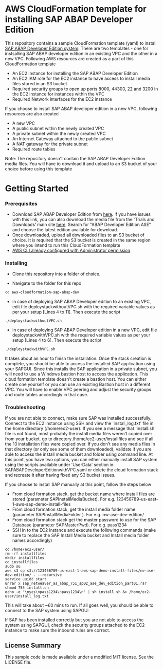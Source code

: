 # AWS CloudFormation template for installing SAP ABAP Developer Edition

This repository contains a sample CloudFormation template (yaml) to install [SAP ABAP Developer Edition system](https://www.sap.com/developer/trials-downloads/additional-downloads/sap-netweaver-as-abap-developer-edition-sp02-7-51-14493.html). There are two templates - one for instsalling SAP ABAP developer edition in an existing VPC and the other in a new VPC. Following AWS resources are created as a part of this CloudFormation template

- An EC2 instance for installing the SAP ABAP Developer Edition
- An EC2 IAM role for the EC2 instance to have access to install media files stored in an S3 bucket
- Required security groups to open up ports 8000, 44300, 22 and 3200 in the EC2 instance for instances within the VPC
- Required Network interfaces for the EC2 instance

If you choose to install SAP ABAP developer edition in a new VPC, following resources are also created

- A new VPC
- A public subnet within the newly created VPC
- A private subnet within the newly created VPC
- An Internet Gateway attached to the public subnet
- A NAT gateway for the private subnet
- Required route tables

Note: The repository doesn't contain the SAP ABAP Developer Edition media files. You will have to download it and upload to an S3 bucket of your choice before using this template

# Getting Started

### Prerequisites
- Download SAP ABAP Developer Edition from [here](https://www.sap.com/developer/trials-downloads/additional-downloads/sap-netweaver-as-abap-developer-edition-sp02-7-51-14493.html). If you have issues with this link, you can also download the media file from the 'Trials and Downloads' main site [here](https://developers.sap.com/trials-downloads.html). Search for "ABAP Developer Edition ASE" and choose the latest edition available for download. 
- Once downloaded, upload all downloaded files to an S3 bucket of choice. It is required that the S3 bucket is created in the same region where you intend to run this CloudFormation template
- [AWS CLI already configured with Administrator permission](https://docs.aws.amazon.com/cli/latest/userguide/cli-chap-welcome.html)

### Installing

- Clone this repository into a folder of choice.

- Navigate to the folder for this repo
```bash
cd aws-cloudformation-sap-abap-dev
```

- In case of deploying SAP ABAP Developer edition to an existing VPC, edit file deploystackwithoutVPC.sh with the required variable values as per your setup [Lines 4 to 11]. Then execute the script
```bash
./deploystackwithoutVPC.sh
```

- In case of deploying SAP ABAP Developer edition in a new VPC, edit file deploystackwithVPC.sh with the required variable values as per your setup [Lines 4 to 6]. Then execute the script
```bash
./deploystackwithVPC.sh
```

It takes about an hour to finish the installation. Once the stack creation is complete, you should be able to access the installed SAP application using your SAPGUI. Since this installs the SAP application in a private subnet, you will need to use a Windows bastion host to access the application. This cloud formation template doesn't create a bastion host. You can either create one yourself or you can use an existing Bastion host in a different VPC. You will have to enable VPC peering and adjust the security groups and route tables accordingly in that case.

### Troubleshooting
If you are not able to connect, make sure SAP was installed successfully. Connect to the EC2 instance using SSH and view the 'install_log.txt' file in the home directory (/home/ec2-user). If you see a message that 'install.sh' file is not found, most probably the install media files weren't copied over from your bucket. go to directory /home/ec2-user/installfiles and see if all the 10 installation files were copied over. If you don't see any media files in that directory (or only see some of them downloaded), validate if you are able to access the install media bucket and folder using command line. At this point, you have two options, you can either manually install SAP system using the scripts available under 'UserData' section in SAPABAPDeveloperEditionwithVPC.yaml or delete the cloud formation stack and recreate it after having fixed any S3 bucket issues.

If you choose to install SAP manually at this point, follow the steps below
- From cloud formation stack, get the bucket name where install files are stored (parameter SAPInstallMediaBucket). For e.g. 123456789-us-east-1-aws-sap-demo-install-files
- From cloud formation stack, get the install media folder name (parameter SAPInstallMediaFolder ). For e.g. nw-ase-dev-edition/
- From cloud formation stack get the master password to use for the SAP Database (parameter SAPMasterPwd). For e.g. pass1234
- SSH in to the EC2 instance and execute the following commands (make sure to replace the SAP Install Media bucket and Install media folder names accordingly)
```
cd /home/ec2-user/
rm -rf installfiles
mkdir installfiles
cd installfiles
sudo su
aws s3 cp s3://123456789-us-east-1-aws-sap-demo-install-files/nw-ase-dev-edition/ . --recursive
service uuidd start
unrar x sap_netweaver_as_abap_751_sp02_ase_dev_edition_part01.rar
chmod 755 install.sh
echo -e "\nyes\npass1234\npass1234\n" | sh install.sh &> /home/ec2-user/install_log.txt
```

This will take about ~60 mins to run. If all goes well, you should be able to connect to the SAP system using SAPGUI

If SAP has been installed correctly but you are not able to access the system using SAPGUI, check the security groups attached to the EC2 instance to make sure the inbound rules are correct.

## License Summary
This sample code is made available under a modified MIT license. See the LICENSE file.